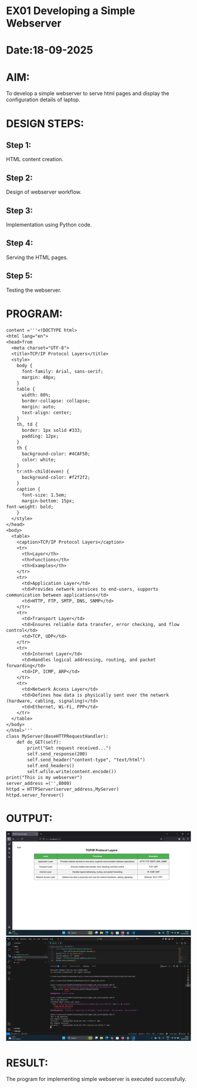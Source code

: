 # EX01 Developing a Simple Webserver

# Date:18-09-2025
# AIM:
To develop a simple webserver to serve html pages and display the configuration details of laptop.

# DESIGN STEPS:
## Step 1:
HTML content creation.

## Step 2:
Design of webserver workflow.

## Step 3:
Implementation using Python code.

## Step 4:
Serving the HTML pages.

## Step 5:
Testing the webserver.

# PROGRAM:
```from http.server import HTTPServer,BaseHTTPRequestHandler
content ='''<!DOCTYPE html>
<html lang="en">
<head>from
  <meta charset="UTF-8">
  <title>TCP/IP Protocol Layers</title>
  <style>
    body {
      font-family: Arial, sans-serif;
      margin: 40px;
    }
    table {
      width: 80%;
      border-collapse: collapse;
      margin: auto;
      text-align: center;
    }
    th, td {
      border: 1px solid #333;
      padding: 12px;
    }
    th {
      background-color: #4CAF50;
      color: white;
    }
    tr:nth-child(even) {
      background-color: #f2f2f2;
    }
    caption {
      font-size: 1.5em;
      margin-bottom: 15px;
font-weight: bold;
    }
  </style>
</head>
<body>
  <table>
    <caption>TCP/IP Protocol Layers</caption>
    <tr>
      <th>Layer</th>
      <th>Functions</th>
      <th>Examples</th>
    </tr>
    <tr>
      <td>Application Layer</td>
      <td>Provides network services to end-users, supports communication between applications</td>
      <td>HTTP, FTP, SMTP, DNS, SNMP</td>
    </tr>
    <tr>
      <td>Transport Layer</td>
      <td>Ensures reliable data transfer, error checking, and flow control</td>
      <td>TCP, UDP</td>
    </tr>
    <tr>
      <td>Internet Layer</td>
      <td>Handles logical addressing, routing, and packet forwarding</td>
      <td>IP, ICMP, ARP</td>
    </tr>
    <tr>
      <td>Network Access Layer</td>
      <td>Defines how data is physically sent over the network (hardware, cabling, signaling)</td>
      <td>Ethernet, Wi-Fi, PPP</td>
    </tr>
  </table>
</body>
</html>'''
class MyServer(BaseHTTPRequestHandler):
    def do_GET(self):
        print("Get request received...")
        self.send_response(200)
        self.send_header("content-type", "text/html")
        self.end_headers()
        self.wfile.write(content.encode())
print("This is my webserver")
server_address =('',8000)
httpd = HTTPServer(server_address,MyServer)
httpd.server_forever()
```

# OUTPUT:
![alt text](<Screenshot (16).png>)
![alt text](<Screenshot (17) - Copy.png>)


# RESULT:
The program for implementing simple webserver is executed successfully.
